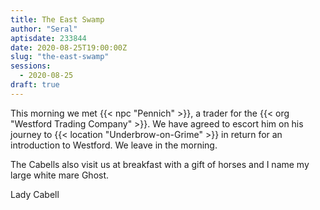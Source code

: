 ```yaml
---
title: The East Swamp
author: "Seral"
aptisdate: 233844
date: 2020-08-25T19:00:00Z
slug: "the-east-swamp"
sessions:
  - 2020-08-25
draft: true
---
```


This morning we met {{< npc "Pennich" >}}, a trader for the {{< org "Westford Trading Company" >}}. We have agreed to escort him on his journey to {{< location "Underbrow-on-Grime" >}} in return for an introduction to Westford. We leave in the morning.

The Cabells also visit us at breakfast with a gift of horses and I name my large white mare Ghost.

Lady Cabell 
